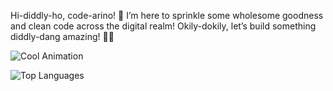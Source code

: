 Hi-diddly-ho, code-arino! 👋
I’m here to sprinkle some wholesome goodness and clean code across the digital realm! Okily-dokily, let’s build something diddly-dang amazing! 🚀✨

![Cool Animation](https://media3.giphy.com/media/v1.Y2lkPTc5MGI3NjExMXAydWEzZ2ptd21tZjNmcXNvNXB4N2dxNWlmNWU5Znd2ODA1Mnh3NSZlcD12MV9pbnRlcm5hbF9naWZfYnlfaWQmY3Q9Zw/l0JLY5yxz1hQ2ASNa/giphy.gif)


![Top Languages](https://github-readme-stats.vercel.app/api/top-langs/?username=CondensedMilkMagi&layout=compact&theme=radical)



<!--
**CondensedMilkMagi/CondensedMilkMagi** is a ✨ _special_ ✨ repository because its `README.md` (this file) appears on your GitHub profile.

Here are some ideas to get you started:

- 🔭 I’m currently working on ...
- 🌱 I’m currently learning ...
- 👯 I’m looking to collaborate on ...
- 🤔 I’m looking for help with ...
- 💬 Ask me about ...
- 📫 How to reach me: ...
- 😄 Pronouns: ...
- ⚡ Fun fact: ...
-->
